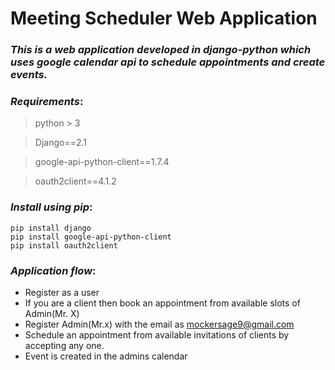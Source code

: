 # Meeting Scheduler Web Application

### *This is a web application developed in django-python which uses google calendar api to schedule appointments and create events.*

### ***Requirements***:

> python > 3

> Django==2.1

> google-api-python-client==1.7.4

> oauth2client==4.1.2

### ***Install using pip***:

```
pip install django
pip install google-api-python-client
pip install oauth2client
```
### ***Application flow***:

- Register as a user
- If you are a client then book an appointment from available slots of Admin(Mr. X)
- Register Admin(Mr.x) with the email as mockersage9@gmail.com
- Schedule an appointment from available invitations of clients by accepting any one.
- Event is created in the admins calendar
